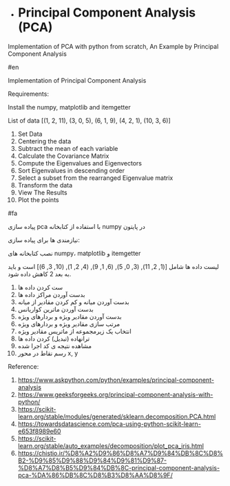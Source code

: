 - # Principal Component Analysis (PCA)
Implementation of PCA with python from scratch, An Example by Principal Component Analysis

#en

Implementation of Principal Component Analysis

Requirements:

Install the numpy, matplotlib and itemgetter

List of data [(1, 2, 11), (3, 0, 5), (6, 1, 9), (4, 2, 1), (10, 3, 6)]

1. Set Data
2. Centering the data 
3. Subtract the mean of each variable
4. Calculate the Covariance Matrix
5. Compute the Eigenvalues and Eigenvectors
6. Sort Eigenvalues in descending order
7. Select a subset from the rearranged Eigenvalue matrix
8. Transform the data
9. View The Results
10. Plot the points


#fa

پیاده سازی pca با استفاده از کتابخانه numpy در پایتون

نیازمندی ها برای پیاده سازی:

نصب کتابخانه های numpy، matplotlib و itemgetter 

لیست داده ها شامل  [(1, 2, 11), (3, 0, 5), (6, 1, 9), (4, 2, 1), (10, 3, 6)] است و باید به بعد 2 کاهش داده شود.

1. ست کردن داده ها
2. بدست آوردن مراکز داده ها
3. بدست آوردن میانه و کم کردن مقادیر از میانه
4. بدست آوردن ماترین کواریانس
5. بدست آوردن مقادیر ویژه و بردارهای ویژه
6. مرتب سازی مقادیر ویژه و بردارهای ویژه
7. انتخاب یک زیرمجموعه از ماتریس مقادیر ویژه
8. ترانهاده (تبدیل) کردن داده ها
9. مشاهده نتیجه ی کد اجرا شده
10. رسم نقاط در محور x, y

Reference: 
1. https://www.askpython.com/python/examples/principal-component-analysis
2. https://www.geeksforgeeks.org/principal-component-analysis-with-python/
3. https://scikit-learn.org/stable/modules/generated/sklearn.decomposition.PCA.html
4. https://towardsdatascience.com/pca-using-python-scikit-learn-e653f8989e60
5. https://scikit-learn.org/stable/auto_examples/decomposition/plot_pca_iris.html
6. https://chistio.ir/%D8%A2%D9%86%D8%A7%D9%84%DB%8C%D8%B2-%D9%85%D9%88%D9%84%D9%81%D9%87-%D8%A7%D8%B5%D9%84%DB%8C-principal-component-analysis-pca-%DA%86%DB%8C%D8%B3%D8%AA%D8%9F/
